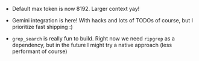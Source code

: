 - Default max token is now 8192. Larger context yay!

- Gemini integration is here! With hacks and lots of TODOs of course, but I prioritize fast shipping :)

- `grep_search` is really fun to build. Right now we need `ripgrep` as a dependency, but in the future I might try a native approach (less performant of course)

